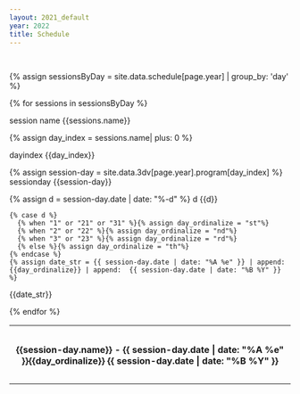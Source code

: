 ```yaml
---
layout: 2021_default
year: 2022
title: Schedule
---
```


<br>

{% assign sessionsByDay = site.data.schedule[page.year] | group_by: 'day' %}

{% for sessions in sessionsByDay %}
<table class="table table-striped" style="width:100%;">

session name {{sessions.name}}

<tbody>
	{% assign day_index = sessions.name| plus: 0 %}
  
  dayindex {{day_index}}
	
  {% assign session-day = site.data.3dv[page.year].program[day_index] %}
  sessionday {{session-day}}
 	
  {% assign d = session-day.date | date: "%-d" %}
  d {{d}}

	{% case d %}
	  {% when "1" or "21" or "31" %}{% assign day_ordinalize = "st"%}
	  {% when "2" or "22" %}{% assign day_ordinalize = "nd"%}
	  {% when "3" or "23" %}{% assign day_ordinalize = "rd"%}
	  {% else %}{% assign day_ordinalize = "th"%}
	{% endcase %}
	{% assign date_str = {{ session-day.date | date: "%A %e" }} | append: {{day_ordinalize}} | append:  {{ session-day.date | date: "%B %Y" }} %}
  {{date_str}}

  <tr class="bg-dark text-light">
		<th colspan="7" style="text-align: center; padding:10px;">
			<h4>{{session-day.name}} - {{ session-day.date | date: "%A %e" }}{{day_ordinalize}} {{ session-day.date | date: "%B %Y" }} 
			</h4> 
		</th>
	</tr>


{% endfor %}
